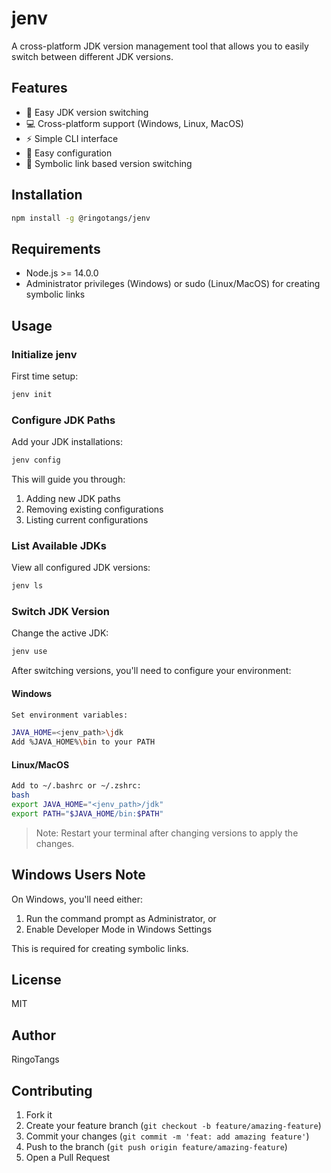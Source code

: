 # jenv

A cross-platform JDK version management tool that allows you to easily switch between different JDK versions.



## Features

- 🚀 Easy JDK version switching
- 💻 Cross-platform support (Windows, Linux, MacOS)
- ⚡️ Simple CLI interface
- 🔧 Easy configuration
- 🎯 Symbolic link based version switching



## Installation

```bash
npm install -g @ringotangs/jenv
```



## Requirements

- Node.js >= 14.0.0
- Administrator privileges (Windows) or sudo (Linux/MacOS) for creating symbolic links



## Usage

### Initialize jenv

First time setup:

```bash
jenv init
```



### Configure JDK Paths

Add your JDK installations:

```bash
jenv config
```


This will guide you through:
1. Adding new JDK paths
2. Removing existing configurations 
3. Listing current configurations



### List Available JDKs

View all configured JDK versions:

```bash
jenv ls
```



### Switch JDK Version

Change the active JDK:

```bash
jenv use
```


After switching versions, you'll need to configure your environment:



#### Windows

```bash
Set environment variables:

JAVA_HOME=<jenv_path>\jdk
Add %JAVA_HOME%\bin to your PATH
```



#### Linux/MacOS

```bash
Add to ~/.bashrc or ~/.zshrc:
bash
export JAVA_HOME="<jenv_path>/jdk"
export PATH="$JAVA_HOME/bin:$PATH"
```


> Note: Restart your terminal after changing versions to apply the changes.



## Windows Users Note

On Windows, you'll need either:
1. Run the command prompt as Administrator, or
2. Enable Developer Mode in Windows Settings

This is required for creating symbolic links.



## License

MIT



## Author

RingoTangs



## Contributing

1. Fork it
2. Create your feature branch (`git checkout -b feature/amazing-feature`)
3. Commit your changes (`git commit -m 'feat: add amazing feature'`)
4. Push to the branch (`git push origin feature/amazing-feature`)
5. Open a Pull Request